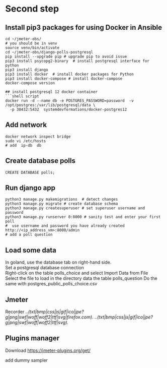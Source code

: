 # Second step

## Install pip3 packages for using Docker in Ansible
```shell
cd ~/jmeter-obs/
# you should be in venv
source venv/bin/activate 
cd ~/jmeter-obs/django-polls-postgresql
pip install --upgrade pip # upgrade pip to avoid issue
pip3 install psycopg2-binary  # install postgresql interface for python
pip3 install django 
pip3 install docker  # install docker packages for Python
pip3 install docker-compose # install docker-compose
docker-compose version  

## install postgresql 12 docker container
```shell script
docker run -d --name db -e POSTGRES_PASSWORD=password  -v /opt/postgres:/var/lib/postgresql/data \
  -p 30432:5432  systemdevformations/docker-postgres12
```


## Add network
```shell
docker network inspect bridge
sudo vi /etc/hosts
# add  ip-db  db 
```

##  Create database polls
```shell
CREATE DATABASE polls;
```

## Run django app
```shell
python3 manage.py makemigrations  # detect changes
python3 manage.py migrate # create database schema
python3 manage.py createsuperuser # set superuser username and password
python3 manage.py runserver 0:8000 # sanity test and enter your first poll 
#  use username and password you have already created
http://<ip_address_vm>:8000/admin
# add a poll question
```

## Load some data 
In goland, use the database tab on right-hand side.   
Set a postgresql database connection  
Right-click on the table polls_choice and select Import Data from  File  
Select the file to load in the directory data the table polls_question 
Do the same with postgres_public_polls_choice.csv 


## Jmeter 
Recorder
.*\.(txt|bmp|css|js|gif|ico|jpe?g|png|swf|woff|woff2|ttf|svg|firefox.com).*
.*\.(txt|bmp|css|js|gif|ico|jpe?g|png|swf|woff|woff2|ttf|svg).*

## Plugins manager 
Download
https://jmeter-plugins.org/get/  

add dummy sampler